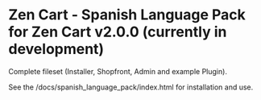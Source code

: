 # Zen Cart - Spanish Language Pack for Zen Cart v2.0.0 (currently in development)

Complete fileset (Installer, Shopfront, Admin and example Plugin).

See the /docs/spanish_language_pack/index.html for installation and use.
